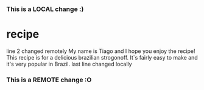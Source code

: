 ### This is a LOCAL change :)
# recipe
line 2 changed remotely
My name is Tiago and I hope you enjoy the recipe!
This recipe is for a delicious brazilian strogonoff. It`s fairly easy to make and it's very popular in Brazil.
last line changed locally
### This is a REMOTE change :O